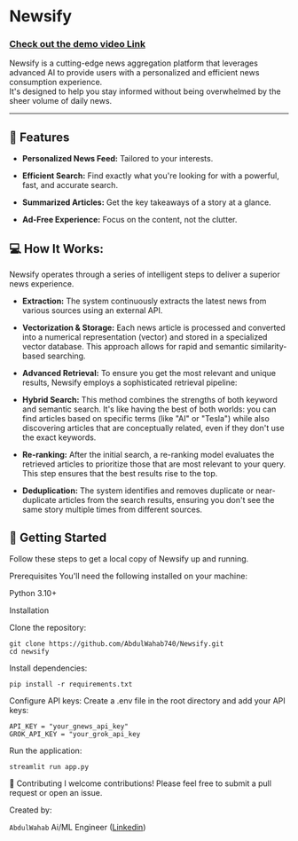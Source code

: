 # **Newsify** 

### [Check out the demo video Link](https://drive.google.com/file/d/1h3xFXNuRd6plDiQ-vEMCRcT7HfuG16qK/view?usp=sharing)
Newsify is a cutting-edge news aggregation platform that leverages advanced AI to provide users with a personalized and efficient news consumption experience.  
It's designed to help you stay informed without being overwhelmed by the sheer volume of daily news.

--- 

## 🌟 Features
- **Personalized News Feed:** Tailored to your interests.

- **Efficient Search:** Find exactly what you're looking for with a powerful, fast, and accurate search.

- **Summarized Articles:** Get the key takeaways of a story at a glance.

- **Ad-Free Experience:** Focus on the content, not the clutter.

## 💻 How It Works:

Newsify operates through a series of intelligent steps to deliver a superior news experience.

- **Extraction:** The system continuously extracts the latest news from various sources using an external API.

- **Vectorization & Storage:** Each news article is processed and converted into a numerical representation (vector) and stored in a specialized vector database. This approach allows for rapid and semantic similarity-based searching.

- **Advanced Retrieval:** To ensure you get the most relevant and unique results, Newsify employs a sophisticated retrieval pipeline:

- **Hybrid Search:** This method combines the strengths of both keyword and semantic search. It's like having the best of both worlds: you can find articles based on specific terms (like "AI" or "Tesla") while also discovering articles that are conceptually related, even if they don't use the exact keywords.

- **Re-ranking:** After the initial search, a re-ranking model evaluates the retrieved articles to prioritize those that are most relevant to your query. This step ensures that the best results rise to the top.

- **Deduplication:** The system identifies and removes duplicate or near-duplicate articles from the search results, ensuring you don't see the same story multiple times from different sources.

## 🚀 Getting Started
Follow these steps to get a local copy of Newsify up and running.

Prerequisites
You'll need the following installed on your machine:

Python 3.10+

Installation

Clone the repository:

```
git clone https://github.com/AbdulWahab740/Newsify.git
cd newsify
```

Install dependencies:

```
pip install -r requirements.txt
```

Configure API keys:
Create a .env file in the root directory and add your API keys:

```
API_KEY = "your_gnews_api_key"
GROK_API_KEY = "your_grok_api_key
```
Run the application:

```
streamlit run app.py
```

🤝 Contributing
I welcome contributions! Please feel free to submit a pull request or open an issue.

Created by:

`AbdulWahab` 
Ai/ML Engineer ([Linkedin](www.linkedin.com/in/abwahab07))
